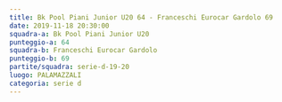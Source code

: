 ```yaml
---
title: Bk Pool Piani Junior U20 64 - Franceschi Eurocar Gardolo 69
date: 2019-11-18 20:30:00
squadra-a: Bk Pool Piani Junior U20
punteggio-a: 64
squadra-b: Franceschi Eurocar Gardolo
punteggio-b: 69
partite/squadra: serie-d-19-20
luogo: PALAMAZZALI
categoria: serie d
---
```

